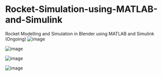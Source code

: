 # Rocket-Simulation-using-MATLAB-and-Simulink 
Rocket Modelling and  Simulation in Blender using MATLAB and Simulink (Ongoing)
![image](https://user-images.githubusercontent.com/71886103/199480308-ee593420-5375-4923-81df-0fee69f17ce5.png)

![image](https://user-images.githubusercontent.com/71886103/202485958-49c63db7-b2e3-485a-a021-505a69e88aab.png)

![image](https://user-images.githubusercontent.com/71886103/202486943-2398e230-f1a8-49a2-8b9c-972e1b3a817c.png)

![image](https://user-images.githubusercontent.com/71886103/199480740-22a7a5ad-eaf6-46d9-811c-87820dc4b4d3.png)

